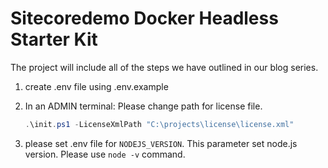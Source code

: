 # Sitecoredemo Docker Headless Starter Kit

The project will include all of the steps we have outlined in our blog series.

1. create .env file using .env.example
2. In an ADMIN terminal: Please change path for license file.

    ```ps1
    .\init.ps1 -LicenseXmlPath "C:\projects\license\license.xml"
    ```

3. please set .env file for `NODEJS_VERSION`. This parameter set node.js version. Please use `node -v` command.

